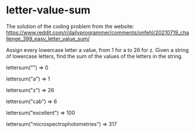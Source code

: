 # letter-value-sum

The solution of the coding problem from the website: <https://www.reddit.com/r/dailyprogrammer/comments/onfehl/20210719_challenge_399_easy_letter_value_sum/>

Assign every lowercase letter a value, from 1 for a to 26 for z. Given a string of lowercase letters, find the sum of the values of the letters in the string.

lettersum("") => 0

lettersum("a") => 1

lettersum("z") => 26

lettersum("cab") => 6

lettersum("excellent") => 100

lettersum("microspectrophotometries") => 317

